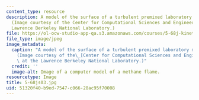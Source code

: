 ```yaml
---
content_type: resource
description: A model of the surface of a turbulent premixed laboratory methane flame.
  (Image courtesy of the Center for Computational Sciences and Engineering at the
  Lawrence Berkeley National Laboratory.)
file: https://ol-ocw-studio-app-qa.s3.amazonaws.com/courses/5-68j-kinetics-of-chemical-reactions-spring-2003/51320f40b9ed7547c06628ac95f70008_5-68js03.jpg
file_type: image/jpeg
image_metadata:
  caption: "A model of the surface of a turbulent premixed laboratory methane flame.\_\
    (Image courtesy of the\_[Center for Computational Sciences and Engineering](http://seesar.lbl.gov/ccse/index.html)\
    \ at the Lawrence Berkeley National Laboratory.)"
  credit: ''
  image-alt: Image of a computer model of a methane flame.
resourcetype: Image
title: 5-68js03.jpg
uid: 51320f40-b9ed-7547-c066-28ac95f70008
---
```

